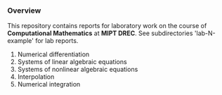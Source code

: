 ### Overview
This repository contains reports for laboratory work on the course of <b>Computational Mathematics</b> at <b>MIPT DREC</b>. 
See subdirectories 'lab-N-example' for lab reports.
1. Numerical differentiation
2. Systems of linear algebraic equations
3. Systems of nonlinear algebraic equations
4. Interpolation
5. Numerical integration
